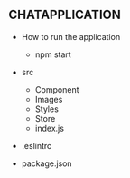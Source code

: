 CHATAPPLICATION
------------------------
 - How to run the application 
   - npm start

- src  
   - Component 
   - Images
   - Styles
   - Store
   - index.js   
- .eslintrc
- package.json

